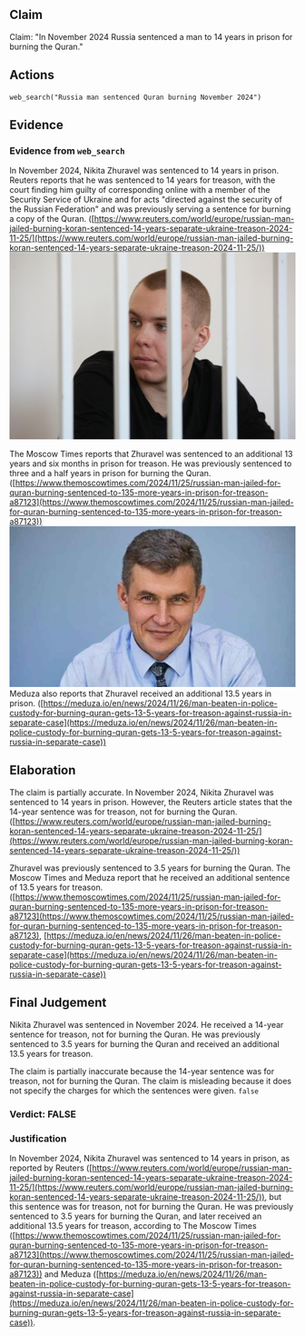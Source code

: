 ## Claim
Claim: "In November 2024 Russia sentenced a man to 14 years in prison for burning the Quran."

## Actions
```
web_search("Russia man sentenced Quran burning November 2024")
```

## Evidence
### Evidence from `web_search`
In November 2024, Nikita Zhuravel was sentenced to 14 years in prison. Reuters reports that he was sentenced to 14 years for treason, with the court finding him guilty of corresponding online with a member of the Security Service of Ukraine and for acts "directed against the security of the Russian Federation" and was previously serving a sentence for burning a copy of the Quran. ([https://www.reuters.com/world/europe/russian-man-jailed-burning-koran-sentenced-14-years-separate-ukraine-treason-2024-11-25/](https://www.reuters.com/world/europe/russian-man-jailed-burning-koran-sentenced-14-years-separate-ukraine-treason-2024-11-25/)) ![image 1874](media/2025-08-07_19-13-1754594007-532509.jpg)

The Moscow Times reports that Zhuravel was sentenced to an additional 13 years and six months in prison for treason. He was previously sentenced to three and a half years in prison for burning the Quran. ([https://www.themoscowtimes.com/2024/11/25/russian-man-jailed-for-quran-burning-sentenced-to-135-more-years-in-prison-for-treason-a87123](https://www.themoscowtimes.com/2024/11/25/russian-man-jailed-for-quran-burning-sentenced-to-135-more-years-in-prison-for-treason-a87123)) ![image 1879](media/2025-08-07_19-13-1754594012-123543.jpg) Meduza also reports that Zhuravel received an additional 13.5 years in prison. ([https://meduza.io/en/news/2024/11/26/man-beaten-in-police-custody-for-burning-quran-gets-13-5-years-for-treason-against-russia-in-separate-case](https://meduza.io/en/news/2024/11/26/man-beaten-in-police-custody-for-burning-quran-gets-13-5-years-for-treason-against-russia-in-separate-case))


## Elaboration
The claim is partially accurate. In November 2024, Nikita Zhuravel was sentenced to 14 years in prison. However, the Reuters article states that the 14-year sentence was for treason, not for burning the Quran. ([https://www.reuters.com/world/europe/russian-man-jailed-burning-koran-sentenced-14-years-separate-ukraine-treason-2024-11-25/](https://www.reuters.com/world/europe/russian-man-jailed-burning-koran-sentenced-14-years-separate-ukraine-treason-2024-11-25/))

Zhuravel was previously sentenced to 3.5 years for burning the Quran. The Moscow Times and Meduza report that he received an additional sentence of 13.5 years for treason. ([https://www.themoscowtimes.com/2024/11/25/russian-man-jailed-for-quran-burning-sentenced-to-135-more-years-in-prison-for-treason-a87123](https://www.themoscowtimes.com/2024/11/25/russian-man-jailed-for-quran-burning-sentenced-to-135-more-years-in-prison-for-treason-a87123), [https://meduza.io/en/news/2024/11/26/man-beaten-in-police-custody-for-burning-quran-gets-13-5-years-for-treason-against-russia-in-separate-case](https://meduza.io/en/news/2024/11/26/man-beaten-in-police-custody-for-burning-quran-gets-13-5-years-for-treason-against-russia-in-separate-case))


## Final Judgement
Nikita Zhuravel was sentenced in November 2024. He received a 14-year sentence for treason, not for burning the Quran. He was previously sentenced to 3.5 years for burning the Quran and received an additional 13.5 years for treason.

The claim is partially inaccurate because the 14-year sentence was for treason, not for burning the Quran. The claim is misleading because it does not specify the charges for which the sentences were given. `false`

### Verdict: FALSE

### Justification
In November 2024, Nikita Zhuravel was sentenced to 14 years in prison, as reported by Reuters ([https://www.reuters.com/world/europe/russian-man-jailed-burning-koran-sentenced-14-years-separate-ukraine-treason-2024-11-25/](https://www.reuters.com/world/europe/russian-man-jailed-burning-koran-sentenced-14-years-separate-ukraine-treason-2024-11-25/)), but this sentence was for treason, not for burning the Quran. He was previously sentenced to 3.5 years for burning the Quran, and later received an additional 13.5 years for treason, according to The Moscow Times ([https://www.themoscowtimes.com/2024/11/25/russian-man-jailed-for-quran-burning-sentenced-to-135-more-years-in-prison-for-treason-a87123](https://www.themoscowtimes.com/2024/11/25/russian-man-jailed-for-quran-burning-sentenced-to-135-more-years-in-prison-for-treason-a87123)) and Meduza ([https://meduza.io/en/news/2024/11/26/man-beaten-in-police-custody-for-burning-quran-gets-13-5-years-for-treason-against-russia-in-separate-case](https://meduza.io/en/news/2024/11/26/man-beaten-in-police-custody-for-burning-quran-gets-13-5-years-for-treason-against-russia-in-separate-case)).
